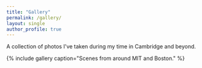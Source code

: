 ```yaml
---
title: "Gallery"
permalink: /gallery/
layout: single
author_profile: true
---
```


A collection of photos I've taken during my time in Cambridge and beyond.

{% include gallery caption="Scenes from around MIT and Boston." %}